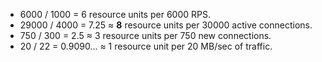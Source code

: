 * 6000 / 1000 = 6 resource units per 6000 RPS.
* 29000 / 4000 = 7.25 ≈ **8** resource units per 30000 active connections.
* 750 / 300 = 2.5 ≈ 3 resource units per 750 new connections.
* 20 / 22 = 0.9090... ≈ 1 resource unit per 20 MB/sec of traffic.